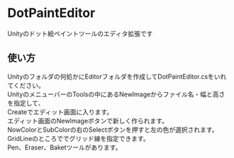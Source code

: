# DotPaintEditor
Unityのドット絵ペイントツールのエディタ拡張です  

## 使い方
Unityのフォルダの何処かにEditorフォルダを作成してDotPaintEditor.csをいれてください。  
UnityのメニューバーのToolsの中にあるNewImageからファイル名・幅と高さを指定して、  
Createでエディット画面に入ります。  
エディット画面のNewImageボタンで新しく作られます。  
NowColorとSubColorの右のSelectボタンを押すと左の色が選択されます。  
GridLineのところででグリッド線を指定できます。  
Pen、Eraser、Baketツールがあります。  

